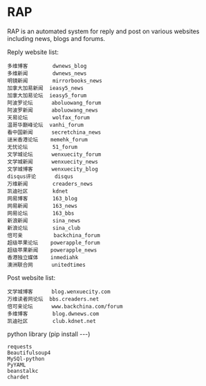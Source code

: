 RAP
====

RAP is an automated system for reply and post on various websites including news, blogs and forums.

Reply website list:
    
    多维博客        dwnews_blog         
    多维新闻        dwnews_news
    明镜新闻        mirrorbooks_news
    加拿大加易新闻  ieasy5_news
    加拿大加易论坛  ieasy5_forum
    阿波罗论坛      aboluowang_forum
    阿波罗新闻      aboluowang_news
    天易论坛        wolfax_forum
    温哥华巅峰论坛  vanhi_forum
    看中国新闻      secretchina_news
    谜米香港论坛    memehk_forum
    无忧论坛        51_forum
    文学城论坛      wenxuecity_forum
    文学城新闻      wenxuecity_news
    文学城博客      wenxuecity_blog
    disqus评论      disqus
    万维新闻        creaders_news
    凯迪社区        kdnet
    网易博客        163_blog
    网易新闻        163_news
    网易论坛        163_bbs
    新浪新闻        sina_news
    新浪论坛        sina_club
    倍可亲          backchina_forum
    超级苹果论坛    powerapple_forum
    超级苹果新闻    powerapple_news
    香港独立媒体    inmediahk
    澳洲联合网      unitedtimes
    
Post website list:

    文学城博客      blog.wenxuecity.com
    万维读者网论坛  bbs.creaders.net
    倍可亲论坛      www.backchina.com/forum
    多维博客        blog.dwnews.com
    凯迪社区        club.kdnet.net
    
python library  (pip install ---)

    requests
    Beautifulsoup4
    MySQl-python
    PyYAML
    beanstalkc
    chardet
    
